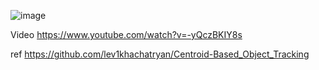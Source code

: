 ![image](https://user-images.githubusercontent.com/17475338/148000305-c7947f28-929e-4c6a-95cf-503133cfd8cf.png)

Video https://www.youtube.com/watch?v=-yQczBKIY8s

ref https://github.com/lev1khachatryan/Centroid-Based_Object_Tracking
